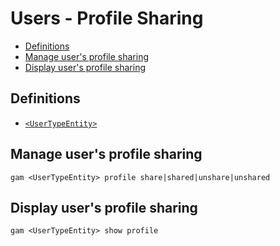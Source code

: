 # Users - Profile Sharing
- [Definitions](#definitions)
- [Manage user's profile sharing](#manage-users-profile-sharing)
- [Display user's profile sharing](#display-users-profile-sharing)

## Definitions
* [`<UserTypeEntity>`](Collections-of-Users)

## Manage user's profile sharing
```
gam <UserTypeEntity> profile share|shared|unshare|unshared
```
## Display user's profile sharing
```
gam <UserTypeEntity> show profile
```
